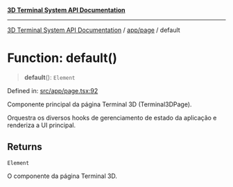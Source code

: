 [**3D Terminal System API Documentation**](../../../README.md)

***

[3D Terminal System API Documentation](../../../README.md) / [app/page](../README.md) / default

# Function: default()

> **default**(): `Element`

Defined in: [src/app/page.tsx:92](https://github.com/Dicommunitas/ThreeJS_Terminal_3D/blob/bf102b883b1f46260971486ec9fa4290f009e866/src/app/page.tsx#L92)

Componente principal da página Terminal 3D (Terminal3DPage).

Orquestra os diversos hooks de gerenciamento de estado da aplicação e renderiza a UI principal.

## Returns

`Element`

O componente da página Terminal 3D.

